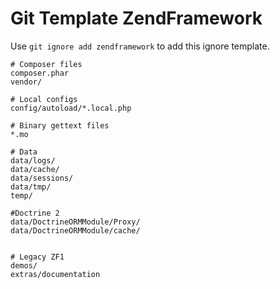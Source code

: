 Git Template ZendFramework
===

Use `git ignore add zendframework` to add this ignore template.

```
# Composer files
composer.phar
vendor/

# Local configs
config/autoload/*.local.php

# Binary gettext files
*.mo

# Data
data/logs/
data/cache/
data/sessions/
data/tmp/
temp/

#Doctrine 2
data/DoctrineORMModule/Proxy/
data/DoctrineORMModule/cache/


# Legacy ZF1
demos/
extras/documentation
```
